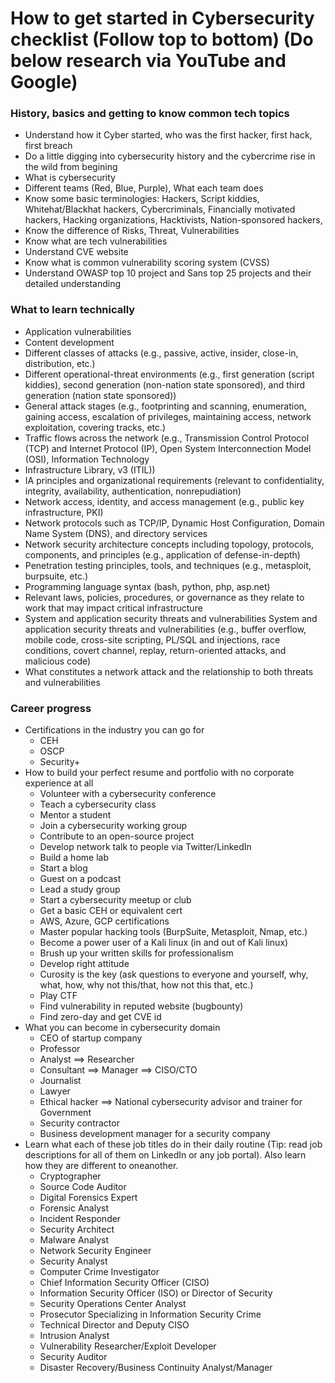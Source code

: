 # How to get started in Cybersecurity checklist (Follow top to bottom) (Do below research via YouTube and Google)
### History, basics and getting to know common tech topics
- Understand how it Cyber started, who was the first hacker, first hack, first breach
- Do a little digging into cybersecurity history and the cybercrime rise in the wild from begining
- What is cybersecurity
- Different teams (Red, Blue, Purple), What each team does
- Know some basic terminologies: Hackers, Script kiddies, Whitehat/Blackhat hackers, Cybercriminals, Financially motivated hackers, Hacking organizations, Hacktivists, Nation-sponsored hackers,
- Know the difference of Risks, Threat, Vulnerabilities
- Know what are tech vulnerabilities
- Understand CVE website
- Know what is common vulnerability scoring system (CVSS)
- Understand OWASP top 10 project and Sans top 25 projects and their detailed understanding

### What to learn technically
- Application vulnerabilities
- Content development
- Different classes of attacks (e.g., passive, active, insider, close-in, distribution, etc.) 
- Different operational-threat environments (e.g., first generation (script kiddies), second generation (non-nation state sponsored), and third generation (nation state sponsored))
- General attack stages (e.g., footprinting and scanning, enumeration, gaining access, escalation of privileges, maintaining access, network exploitation, covering tracks, etc.)
- Traffic flows across the network (e.g., Transmission Control Protocol (TCP) and Internet Protocol (IP), Open System Interconnection Model (OSI), Information Technology
- Infrastructure Library, v3 (ITIL))
- IA principles and organizational requirements (relevant to confidentiality, integrity, availability, authentication, nonrepudiation)
- Network access, identity, and access management (e.g., public key infrastructure, PKI)
- Network protocols such as TCP/IP, Dynamic Host Configuration, Domain Name System (DNS), and directory services
- Network security architecture concepts including topology, protocols, components, and principles (e.g., application of defense-in-depth)
- Penetration testing principles, tools, and techniques (e.g., metasploit, burpsuite, etc.)
- Programming language syntax (bash, python, php, asp.net)
- Relevant laws, policies, procedures, or governance as they relate to work that may impact critical infrastructure
- System and application security threats and vulnerabilities System and application security threats and vulnerabilities (e.g., buffer overflow, mobile code, cross-site scripting, PL/SQL and injections, race conditions, covert channel, replay, return-oriented attacks, and malicious code)
- What constitutes a network attack and the relationship to both threats and vulnerabilities



### Career progress
- Certifications in the industry you can go for
   - CEH
   - OSCP
   - Security+
- How to build your perfect resume and portfolio with no corporate experience at all
   - Volunteer with a cybersecurity conference
   - Teach a cybersecurity class
   - Mentor a student
   - Join a cybersecurity working group
   - Contribute to an open-source project
   - Develop network talk to people via Twitter/LinkedIn
   - Build a home lab
   - Start a blog
   - Guest on a podcast
   - Lead a study group
   - Start a cybersecurity meetup or club
   - Get a basic CEH or equivalent cert
   - AWS, Azure, GCP certifications
   - Master popular hacking tools (BurpSuite, Metasploit, Nmap, etc.)
   - Become a power user of a Kali linux (in and out of Kali linux)
   - Brush up your written skills for professionalism
   - Develop right attitude
   - Curosity is the key (ask questions to everyone and yourself, why, what, how, why not this/that, how not this that, etc.)
   - Play CTF
   - Find vulnerability in reputed website (bugbounty)
   - Find zero-day and get CVE id
 - What you can become in cybersecurity domain
   - CEO of startup company
   - Professor
   - Analyst ==> Researcher
   - Consultant ==> Manager ==> CISO/CTO
   - Journalist
   - Lawyer
   - Ethical hacker ==> National cybersecurity advisor and trainer for Government
   - Security contractor
   - Business development manager for a security company
 - Learn what each of these job titles do in their daily routine (Tip: read job descriptions for all of them on LinkedIn or any job portal). Also learn how they are different to oneanother.
   - Cryptographer
   - Source Code Auditor
   - Digital Forensics Expert
   - Forensic Analyst
   - Incident Responder
   - Security Architect
   - Malware Analyst
   - Network Security Engineer
   - Security Analyst
   - Computer Crime Investigator
   - Chief Information Security Officer (CISO)
   - Information Security Officer (ISO) or Director of Security
   - Security Operations Center Analyst
   - Prosecutor Specializing in Information Security Crime
   - Technical Director and Deputy CISO
   - Intrusion Analyst
   - Vulnerability Researcher/Exploit Developer
   - Security Auditor
   - Disaster Recovery/Business Continuity Analyst/Manager
